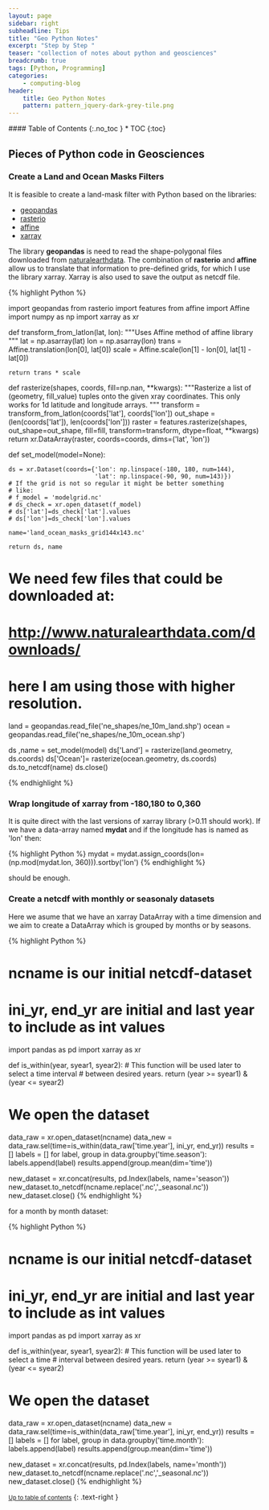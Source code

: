 ```yaml
---
layout: page
sidebar: right
subheadline: Tips
title: "Geo Python Notes"
excerpt: "Step by Step "
teaser: "collection of notes about python and geosciences"
breadcrumb: true
tags: [Python, Programming]
categories:
    - computing-blog
header:
    title: Geo Python Notes
    pattern: pattern_jquery-dark-grey-tile.png
---
```


<section id="table-of-contents" class="toc">
<div class="panel radius" markdown="1">
#### Table of Contents
{:.no_toc }
*  TOC
{:toc}
</div>
</section><!-- /#table-of-contents -->

Pieces of Python code in Geosciences
-------------------------------------


### Create a Land and Ocean Masks Filters

It is feasible to create a land-mask filter with Python based on the libraries:

- [geopandas](http://geopandas.org/)
- [rasterio](https://rasterio.readthedocs.io/en/stable/)
- [affine](https://github.com/sgillies/affine)
- [xarray](http://xarray.pydata.org/en/stable/)

The library **geopandas** is need to read the shape-polygonal files downloaded from [naturalearthdata](http://www.naturalearthdata.com/downloads/). The combination of **rasterio** and **affine** allow us to translate that information to pre-defined grids, for which I use the library xarray. Xarray is also used to save the output as netcdf file. 

{% highlight Python %}

import geopandas
from rasterio import features
from affine import Affine
import numpy as np
import xarray as xr

def transform_from_latlon(lat, lon):
    """Uses Affine method of affine library
    """
    lat = np.asarray(lat)
    lon = np.asarray(lon)
    trans = Affine.translation(lon[0], lat[0])
    scale = Affine.scale(lon[1] - lon[0], lat[1] - lat[0])
    
    return trans * scale

def rasterize(shapes, coords, fill=np.nan, **kwargs):
    """Rasterize a list of (geometry, fill_value) tuples onto the given
    xray coordinates. This only works for 1d latitude and longitude
    arrays.
    """
    transform = transform_from_latlon(coords['lat'], coords['lon'])
    out_shape = (len(coords['lat']), len(coords['lon']))
    raster = features.rasterize(shapes, out_shape=out_shape,
                                fill=fill, transform=transform,
                                dtype=float, **kwargs)
    return xr.DataArray(raster, coords=coords, dims=('lat', 'lon'))

def set_model(model=None):

    ds = xr.Dataset(coords={'lon': np.linspace(-180, 180, num=144),
                            'lat': np.linspace(-90, 90, num=143)})
    # If the grid is not so regular it might be better something
    # like:
    # f_model = 'modelgrid.nc'
    # ds_check = xr.open_dataset(f_model)
    # ds['lat']=ds_check['lat'].values
    # ds['lon']=ds_check['lon'].values
        
    name='land_ocean_masks_grid144x143.nc'

    return ds, name

# We need few files that could be downloaded at:
# http://www.naturalearthdata.com/downloads/
# here I am using those with higher resolution.

land = geopandas.read_file('ne_shapes/ne_10m_land.shp')
ocean = geopandas.read_file('ne_shapes/ne_10m_ocean.shp')

ds ,name = set_model(model)
ds['Land'] = rasterize(land.geometry, ds.coords)
ds['Ocean']= rasterize(ocean.geometry, ds.coords)
ds.to_netcdf(name)
ds.close()

{% endhighlight %}

### Wrap longitude of xarray from -180,180 to 0,360

It is quite direct with the last versions of xarray library (>0.11 should work). If we have a data-array named **mydat** and if the longitude has is named as 'lon' then:

{% highlight Python %}
mydat = mydat.assign_coords(lon=(np.mod(mydat.lon, 360))).sortby('lon')
{% endhighlight %}

should be enough.


### Create a netcdf with monthly or seasonaly datasets

Here we asume that we have an xarray DataArray with a time dimension and we aim to create a DataArray which is grouped by months or by seasons. 

{% highlight Python %}

# ncname is our initial netcdf-dataset
# ini_yr, end_yr are initial and last year to include as int values
import pandas as pd
import xarray as xr

def is_within(year, syear1, syear2):
    # This function will be used later to select a time interval
    # between desired years.
    return (year >= syear1) & (year <= syear2)
     
# We open the dataset
data_raw = xr.open_dataset(ncname)
data_new = data_raw.sel(time=is_within(data_raw['time.year'], ini_yr, end_yr))
results = []
labels = []
for label, group in data.groupby('time.season'):
    labels.append(label)
    results.append(group.mean(dim='time'))

new_dataset = xr.concat(results, pd.Index(labels, name='season'))
new_dataset.to_netcdf(ncname.replace('.nc','_seasonal.nc'))
new_dataset.close()
{% endhighlight %}

for a month by month dataset:

{% highlight Python %}

# ncname is our initial netcdf-dataset
# ini_yr, end_yr are initial and last year to include as int values
import pandas as pd
import xarray as xr

def is_within(year, syear1, syear2):
    # This function will be used later to select a time 
    # interval between desired years.
    return (year >= syear1) & (year <= syear2)
     
# We open the dataset
data_raw = xr.open_dataset(ncname)
data_new = data_raw.sel(time=is_within(data_raw['time.year'], ini_yr, end_yr))
results = []
labels = []
for label, group in data.groupby('time.month'):
    labels.append(label)
    results.append(group.mean(dim='time'))

new_dataset = xr.concat(results, pd.Index(labels, name='month'))
new_dataset.to_netcdf(ncname.replace('.nc','_seasonal.nc'))
new_dataset.close()
{% endhighlight %}


<small markdown="1">[Up to table of contents](#toc)</small>
{: .text-right }

